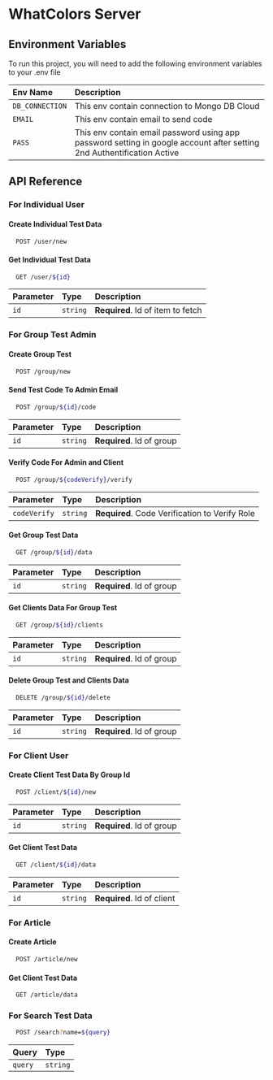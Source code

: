 # WhatColors Server

## Environment Variables

To run this project, you will need to add the following environment variables to your .env file

| Env Name        | Description                                                                                                            |
| :-------------- | :--------------------------------------------------------------------------------------------------------------------- |
| `DB_CONNECTION` | This env contain connection to Mongo DB Cloud                                                                          |
| `EMAIL`         | This env contain email to send code                                                                                    |
| `PASS`          | This env contain email password using app password setting in google account after setting 2nd Authentification Active |

## API Reference

### For Individual User

#### Create Individual Test Data

```bash
  POST /user/new
```

#### Get Individual Test Data

```bash
  GET /user/${id}
```

| Parameter | Type     | Description                       |
| :-------- | :------- | :-------------------------------- |
| `id`      | `string` | **Required**. Id of item to fetch |

### For Group Test Admin

#### Create Group Test

```bash
  POST /group/new
```

#### Send Test Code To Admin Email

```bash
  POST /group/${id}/code
```

| Parameter | Type     | Description               |
| :-------- | :------- | :------------------------ |
| `id`      | `string` | **Required**. Id of group |

#### Verify Code For Admin and Client

```bash
  POST /group/${codeVerify}/verify
```

| Parameter    | Type     | Description                                    |
| :----------- | :------- | :--------------------------------------------- |
| `codeVerify` | `string` | **Required**. Code Verification to Verify Role |

#### Get Group Test Data

```bash
  GET /group/${id}/data
```

| Parameter | Type     | Description               |
| :-------- | :------- | :------------------------ |
| `id`      | `string` | **Required**. Id of group |

#### Get Clients Data For Group Test

```bash
  GET /group/${id}/clients
```

| Parameter | Type     | Description               |
| :-------- | :------- | :------------------------ |
| `id`      | `string` | **Required**. Id of group |

#### Delete Group Test and Clients Data

```bash
  DELETE /group/${id}/delete
```

| Parameter | Type     | Description               |
| :-------- | :------- | :------------------------ |
| `id`      | `string` | **Required**. Id of group |

### For Client User

#### Create Client Test Data By Group Id

```bash
  POST /client/${id}/new
```

| Parameter | Type     | Description               |
| :-------- | :------- | :------------------------ |
| `id`      | `string` | **Required**. Id of group |

#### Get Client Test Data

```bash
  GET /client/${id}/data
```

| Parameter | Type     | Description                |
| :-------- | :------- | :------------------------- |
| `id`      | `string` | **Required**. Id of client |

### For Article

#### Create Article

```bash
  POST /article/new
```

#### Get Client Test Data

```bash
  GET /article/data
```

### For Search Test Data

```bash
  POST /search?name=${query}
```

| Query   | Type     |
| :------ | :------- |
| `query` | `string` |
